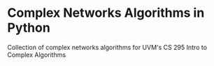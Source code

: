 # Complex Networks Algorithms in Python

Collection of complex networks algorithms for UVM's CS 295 Intro to Complex Algorithms
